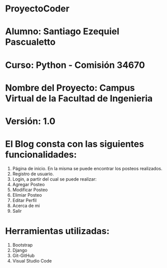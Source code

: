 # ProyectoCoder
# Alumno: Santiago Ezequiel Pascualetto
# Curso: Python - Comisión 34670 
# Nombre del Proyecto: Campus Virtual de la Facultad de Ingenieria

# Versión: 1.0

# El Blog consta con las siguientes funcionalidades: 
1. Página de inicio. En la misma se puede encontrar los posteos realizados.
2. Registro de usuario.
3. Login, a partir del cual se puede realizar: 
4. Agregar Posteo 
5. Modificar Posteo
6. Elimiar Posteo 
7. Editar Perfil
8. Acerca de mi 
9. Salir

# Herramientas utilizadas:
1. Bootstrap
2. Django
3. Git-GitHub
4. Visual Studio Code
